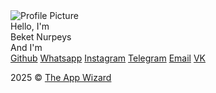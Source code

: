 
<!DOCTYPE html>
<html lang="en">
<head>
  <meta charset="UTF-8">
  <meta name="viewport" content="width=device-width, initial-scale=1.0">
  <title>Beket Nurpeys | LinkTree</title>
  <link rel="stylesheet" href="css/styles.css">
  <script src="https://cdnjs.cloudflare.com/ajax/libs/typed.js/2.0.11/typed.min.js"></script>
  <script src="https://kit.fontawesome.com/26d4a64054.js" crossorigin="anonymous"></script>
</head>
<body>

  <!-- Profile Section -->
  <div class="profiledata">
    <img class="profile-picture" src="https://igate.com.ua/upload/photo/0001/0001/2720/0848/38.jpg" alt="Profile Picture">
    <div class="profile-name">Hello, I'm</div>
    <div class="profile-name2">Beket Nurpeys</div>
    <div class="profile-name3">And I'm <span class="typing"></span></div>
  </div>

  <!-- Links -->
  <div class="links">
    <a href="https://github.com//Nurpeys" class="links-github"><i class="fab fa-github"></i> Github</a>
    <a href="https://wa.me/77477837943" class="links-whatsapp"><i class="fab fa-whatsapp"></i> Whatsapp</a>
    <a href="https://www.instagram.com/beketnurpeys/?hl=en" class="links-instagram"><i class="fab fa-instagram"></i> Instagram</a>
    <a href="https://t.me/Shamankaaa" class="links-telegram"><i class="fab fa-telegram"></i> Telegram</a>
    <a href="mailto:nur_peys@bk.ru" class="links-mail"><i class="far fa-envelope"></i> Email</a>
    <a href="https://vk.com/n.beket2000" class="links-vk"><i class="fab fa-vk"></i> VK</a>
  </div>

  <!-- Footer -->
  <div class="bottom-text">
    <p class="copyright">2025 © 
      <a href="https://www.instagram.com/beketnurpeys/?hl=en">The App Wizard</a>
    </p>
  </div>

  <script src="script.js"></script>
</body>
</html>
